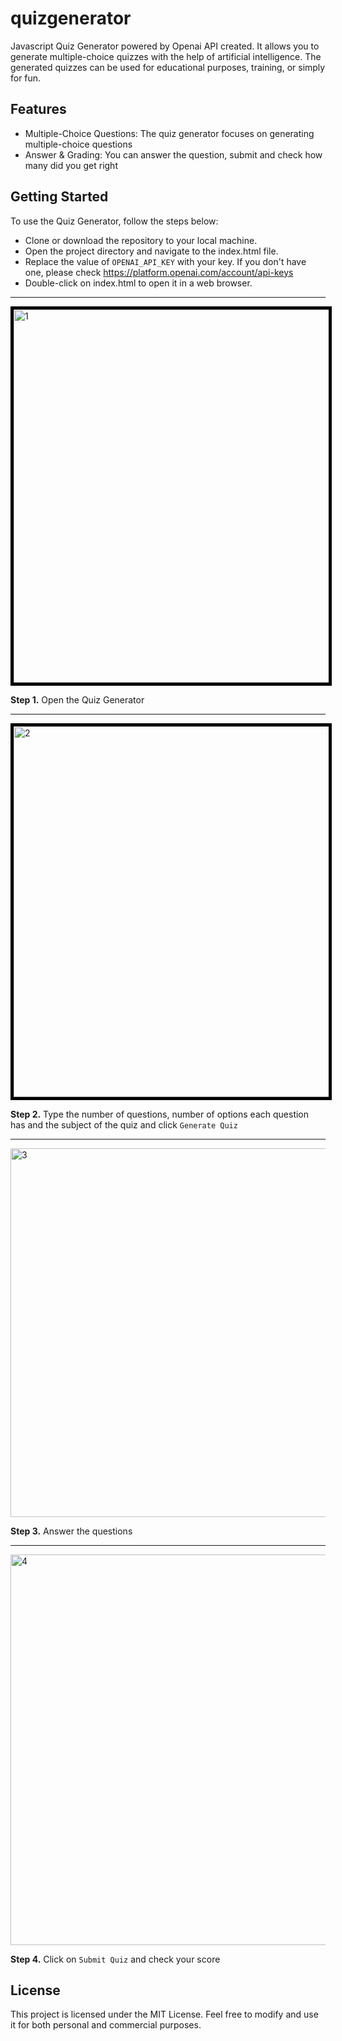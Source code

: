 # quizgenerator
Javascript Quiz Generator powered by Openai API created. It allows you to generate multiple-choice quizzes with the help of artificial intelligence. The generated quizzes can be used for educational purposes, training, or simply for fun.

## Features

- Multiple-Choice Questions: The quiz generator focuses on generating multiple-choice questions
- Answer & Grading: You can answer the question, submit and check how many did you get right

## Getting Started

To use the Quiz Generator, follow the steps below:

- Clone or download the repository to your local machine.
- Open the project directory and navigate to the index.html file.
- Replace the value of `OPENAI_API_KEY` with your key. If you don't have one, please check https://platform.openai.com/account/api-keys
- Double-click on index.html to open it in a web browser.

---
<img style="border: 5px solid black;" width="597" alt="1" src="https://github.com/rodgars/quizgenerator/assets/20528688/3e00893e-a090-430e-8bdb-4418cd120196">

**Step 1.** Open the Quiz Generator

---
<img width="593" style="border: 5px solid black;" alt="2" src="https://github.com/rodgars/quizgenerator/assets/20528688/c3dcfbc6-eadb-45a5-ae78-9737c9774bb1">

**Step 2.**  Type the number of questions, number of options each question has and the subject of the quiz and click `Generate Quiz`

---
<img width="590" alt="3" src="https://github.com/rodgars/quizgenerator/assets/20528688/3c27ceee-7a29-4c08-b6b6-ad1f7c8b5393">


**Step 3.** Answer the questions

---
<img width="625" alt="4" src="https://github.com/rodgars/quizgenerator/assets/20528688/dd5d7027-0bfd-4712-aced-f2a42f66ebaa">


**Step 4.** Click on `Submit Quiz` and check your score





## License
This project is licensed under the MIT License. Feel free to modify and use it for both personal and commercial purposes.
